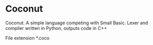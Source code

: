 # Coconut
Coconut. A simple language competing with Small Basic. Lexer and compiler written in Python, outputs code in C++

File extension *.coco
